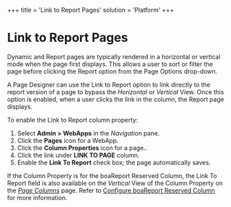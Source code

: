 +++
title = 'Link to Report Pages'
solution = 'Platform'
+++

# Link to Report Pages

Dynamic and Report pages are typically rendered in a horizontal or
vertical mode when the page first displays. This allows a user to sort
or filter the page before clicking the Report option from the Page
Options drop-down.

A Page Designer can use the Link to Report option to link directly to
the report version of a page to bypass the *Horizontal* or *Vertical*
View. Once this option is enabled, when a user clicks the link in the
column, the Report page displays.

To enable the Link to Report column property:

1.  Select **Admin \> WebApps** in the *Navigation* pane.
2.  Click the **Pages** icon for a WebApp.
3.  Click the **Column Properties** icon for a page..
4.  Click the link under **LINK TO PAGE** column.
5.  Enable the **Link To Report** check box; the page automatically
    saves.

If the Column Property is for the boaReport Reserved Column, the Link To
Report field is also available on the *Vertical* View of the Column
Property on the *[Page
Columns](../Sys_Admin/Page_Desc/Page_Columns_H)* page. Refer to
[Configure boaReport Reserved
Column](Configure%20boaReport%20Reserved%20Column) for more
information.
